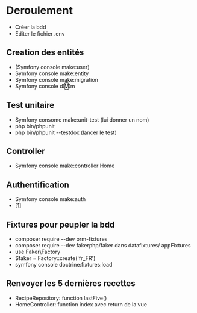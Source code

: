 # Deroulement
- Créer la bdd
- Editer le fichier .env

## Creation des entités
- (Symfony console make:user)
- Symfony console make:entity
- Symfony console make:migration
- Symfony console d:m:m

## Test unitaire
- Symfony consome make:unit-test (lui donner un nom)
- php bin/phpunit
- php bin/phpunit --testdox (lancer le test)

## Controller
- Symfony console make:controller Home

## Authentification
- Symfony console make:auth
- [1]

## Fixtures pour peupler la bdd
- composer require --dev orm-fixtures
- composer require --dev fakerphp/faker
dans datafixtures/ appFixtures
- use Faker\Factory
- $faker = Factory::create('fr_FR')
- symfony console doctrine:fixtures:load

## Renvoyer les 5 dernières recettes
- RecipeRepository: function lastFive()
- HomeController: function index avec return de la vue